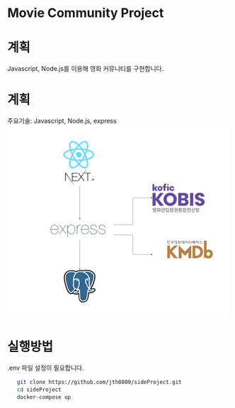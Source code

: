 # Movie Community Project

# 계획
Javascript, Node.js를 이용해 영화 커뮤니티를 구현합니다.

# 계획

주요기술: Javascript, Node.js, express  
![구조도](img/service.png)

# 실행방법
.env 파일 설정이 필요합니다.

```bash
   git clone https://github.com/jth0809/sideProject.git
   cd sideProject
   docker-compose up
```

